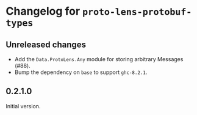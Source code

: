 # Changelog for `proto-lens-protobuf-types`

## Unreleased changes
- Add the `Data.ProtoLens.Any` module for storing arbitrary Messages (#88).
- Bump the dependency on `base` to support `ghc-8.2.1`.

## 0.2.1.0
Initial version.
